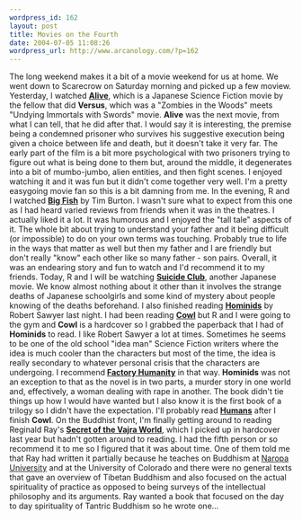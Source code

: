 ```yaml
--- 
wordpress_id: 162
layout: post
title: Movies on the Fourth
date: 2004-07-05 11:08:26
wordpress_url: http://www.arcanology.com/?p=162
---
```

The long weekend makes it a bit of a movie weekend for us at home. We went down to Scarecrow on Saturday morning and picked up a few moview. Yesterday, I watched <strong><a href="http://www.imdb.com/title/tt0331834/">Alive</a></strong>, which is a Japanese Science Fiction movie by the fellow that did <strong>Versus</strong>, which was a "Zombies in the Woods" meets "Undying Immortals with Swords" movie. <strong>Alive</strong> was the next movie, from what I can tell, that he did after that. I would say it is interesting, the premise being a condemned prisoner who survives his suggestive execution being given a choice between life and death, but it doesn't take it very far. The early part of the film is a bit more psychological with two prisoners trying to figure out what is being done to them but, around the middle, it degenerates into a bit of mumbo-jumbo, alien entities, and then fight scenes. I enjoyed watching it and it was fun but it didn't come together very well. I'm a pretty easygoing movie fan so this is a bit damning from me. In the evening, R and I watched <strong><a href="http://www.imdb.com/title/tt0319061/">Big Fish</a></strong> by Tim Burton. I wasn't sure what to expect from this one as I had heard varied reviews from friends when it was in the theatres. I actually liked it a lot. It was humorous and I enjoyed the "tall tale" aspects of it. The whole bit about trying to understand your father and it being difficult (or impossible) to do on your own terms was touching. Probably true to life in the ways that matter as well but then my father and I are friendly but don't really "know" each other like so many father - son pairs. Overall, it was an endearing story and fun to watch and I'd recommend it to my friends. Today, R and I will be watching <strong><a href="http://www.imdb.com/title/tt0312843/">Suicide Club</a></strong>, another Japanese movie. We know almost nothing about it other than it involves the strange deaths of Japanese schoolgirls and some kind of mystery about people knowing of the deaths beforehand. I also finished reading <strong><a href="http://www.amazon.com/exec/obidos/tg/detail/-/0765345005">Hominids</a></strong> by Robert Sawyer last night. I had been reading <strong><a href="http://www.amazon.co.uk/exec/obidos/ASIN/1405001372">Cowl</a></strong> but R and I were going to the gym and <strong>Cowl</strong> is a hardcover so I grabbed the paperback that I had of <strong>Hominids</strong> to read. I like Robert Sawyer a lot at times. Sometimes he seems to be one of the old school "idea man" Science Fiction writers where the idea is much cooler than the characters but most of the time, the idea is really secondary to whatever personal crisis that the characters are undergoing. I recommend<strong> <a href="http://www.amazon.com/exec/obidos/tg/detail/-/0765309033/">Factory Humanity</a></strong> in that way. <strong>Hominids</strong> was not an exception to that as the novel is in two parts, a murder story in one world and, effectively, a woman dealing with rape in another. The book didn't tie things up how I would have wanted but I also know it is the first book of a trilogy so I didn't have the expectation. I'll probably read <strong><a href="http://www.amazon.com/exec/obidos/tg/detail/-/0765346753">Humans</a></strong> after I finish <strong>Cowl</strong>. On the Buddhist front, I'm finally getting around to reading Reginald Ray's <strong><a href="http://www.amazon.com/exec/obidos/tg/detail/-/157062917X/">Secret of the Vajra World</a></strong>, which I picked up in hardcover last year but hadn't gotten around to reading. I had the fifth person or so recommend it to me so I figured that it was about time. One of them told me that Ray had written it partially because he teaches on Buddhism at <a href="http://www.naropa.edu">Naropa University</a> and at the University of Colorado and there were no general texts that gave an overview of Tibetan Buddhism and also focused on the actual spirituality of practice as opposed to being surveys of the intellectual philosophy and its arguments. Ray wanted a book that focused on the day to day spirituality of Tantric Buddhism so he wrote one...